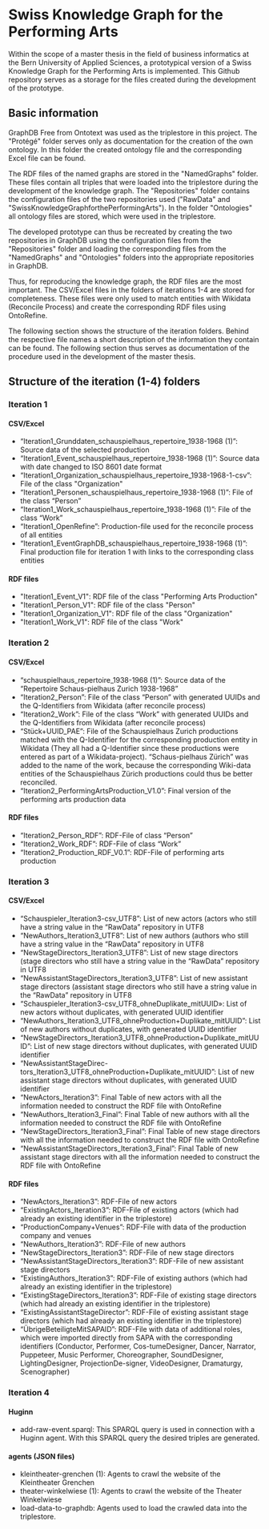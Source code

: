 # Swiss Knowledge Graph for the Performing Arts
Within the scope of a master thesis in the field of business informatics at the Bern University of Applied Sciences, a prototypical version of a Swiss Knowledge Graph for the Performing Arts is implemented.
This Github repository serves as a storage for the files created during the development of the prototype. 

## Basic information
GraphDB Free from Ontotext was used as the triplestore in this project. 
The "Protégé" folder serves only as documentation for the creation of the own ontology. In this folder the created ontology file and the corresponding Excel file can be found. 

The RDF files of the named graphs are stored in the "NamedGraphs" folder. These files contain all triples that were loaded into the triplestore during the development of the knowledge graph. The "Repositories" folder contains the configuration files of the two repositories used ("RawData" and "SwissKnowledgeGraphforthePerformingArts"). In the folder "Ontologies" all ontology files are stored, which were used in the triplestore.

The developed prototype can thus be recreated by creating the two repositories in GraphDB using the configuration files from the "Repositories" folder and loading the corresponding files from the "NamedGraphs" and "Ontologies" folders into the appropriate repositories in GraphDB.

Thus, for reproducing the knowledge graph, the RDF files are the most important. The CSV/Excel files in the folders of iterations 1-4 are stored for completeness. These files were only used to match entities with Wikidata (Reconcile Process) and create the corresponding RDF files using OntoRefine. 

The following section shows the structure of the iteration folders. Behind the respective file names a short description of the information they contain can be found. The following section thus serves as documentation of the procedure used in the development of the master thesis. 

## Structure of the iteration (1-4) folders

### Iteration 1
#### CSV/Excel
- “Iteration1_Grunddaten_schauspielhaus_repertoire_1938-1968 (1)”: Source data of the selected production
- “Iteration1_Event_schauspielhaus_repertoire_1938-1968 (1)”: Source data with date changed to ISO 8601 date format
- “Iteration1_Organization_schauspielhaus_repertoire_1938-1968-1-csv”: File of the class "Organization" 
- “Iteration1_Personen_schauspielhaus_repertoire_1938-1968 (1)”: File of the class “Person” 
- “Iteration1_Work_schauspielhaus_repertoire_1938-1968 (1)”: File of the class “Work” 
- “Iteration1_OpenRefine”: Production-file used for the reconcile process of all entities
- “Iteration1_EventGraphDB_schauspielhaus_repertoire_1938-1968 (1)”: Final production file for iteration 1 with links to the corresponding class entities 
#### RDF files
- "Iteration1_Event_V1": RDF file of the class "Performing Arts Production"
- "Iteration1_Person_V1": RDF file of the class "Person"
- "Iteration1_Organization_V1": RDF file of the class "Organization"
- "Iteration1_Work_V1": RDF file of the class "Work" 

### Iteration 2
#### CSV/Excel
- “schauspielhaus_repertoire_1938-1968 (1)”: Source data of the “Repertoire Schaus-pielhaus Zurich 1938-1968”  
- “Iteration2_Person”: File of the class “Person” with generated UUIDs and the Q-Identifiers from Wikidata (after reconcile process)
- “Iteration2_Work”: File of the class “Work” with generated UUIDs and the Q-Identifiers from Wikidata (after reconcile process)
- “Stück+UUID_PAE”: File of the Schauspielhaus Zurich productions matched with the Q-Identifier for the corresponding production entity in Wikidata (They all had a Q-Identifier since these productions were entered as part of a Wikidata-project). “Schaus-pielhaus Zürich” was added to the name of the work, because the corresponding Wiki-data entities of the Schauspielhaus Zürich productions could thus be better reconciled.
- “Iteration2_PerformingArtsProduction_V1.0”: Final version of the performing arts production data 

#### RDF files
- “Iteration2_Person_RDF”: RDF-File of class “Person”
- “Iteration2_Work_RDF”: RDF-File of class “Work”
- “Iteration2_Production_RDF_V0.1”: RDF-File of performing arts production

### Iteration 3
#### CSV/Excel
- “Schauspieler_Iteration3-csv_UTF8”: List of new actors (actors who still have a string value in the “RawData” repository in UTF8
- “NewAuthors_Iteration3_UTF8”: List of new authors (authors who still have a string value in the “RawData” repository in UTF8
- “NewStageDirectors_Iteration3_UTF8”: List of new stage directors (stage directors who still have a string value in the “RawData” repository in UTF8
- “NewAssistantStageDirectors_Iteration3_UTF8”: List of new assistant stage directors (assistant stage directors who still have a string value in the “RawData” repository in UTF8
- “Schauspieler_Iteration3-csv_UTF8_ohneDuplikate_mitUUID»: List of new actors without duplicates, with generated UUID identifier
- “NewAuthors_Iteration3_UTF8_ohneProduction+Duplikate_mitUUID”: List of new authors without duplicates, with generated UUID identifier
- “NewStageDirectors_Iteration3_UTF8_ohneProduction+Duplikate_mitUUID”: List of new stage directors without duplicates, with generated UUID identifier
- “NewAssistantStageDirec-tors_Iteration3_UTF8_ohneProduction+Duplikate_mitUUID”: List of new assistant stage directors without duplicates, with generated UUID identifier
- “NewActors_Iteration3”: Final Table of new actors with all the information needed to construct the RDF file with OntoRefine
- “NewAuthors_Iteration3_Final”: Final Table of new authors with all the information needed to construct the RDF file with OntoRefine
- “NewStageDirectors_Iteration3_Final”: Final Table of new stage directors with all the information needed to construct the RDF file with OntoRefine
- “NewAssistantStageDirectors_Iteration3_Final”: Final Table of new assistant stage directors with all the information needed to construct the RDF file with OntoRefine

#### RDF files
- “NewActors_Iteration3”: RDF-File of new actors
- “ExistingActors_Iteration3”: RDF-File of existing actors (which had already an existing identifier in the triplestore)
- “ProductionCompany+Venues”: RDF-File with data of the production company and venues
- “NewAuthors_Iteration3”: RDF-File of new authors
- “NewStageDirectors_Iteration3”: RDF-File of new stage directors
- “NewAssistantStageDirectors_Iteration3”: RDF-File of new assistant stage directors
- “ExistingAuthors_Iteration3”: RDF-File of existing authors (which had already an existing identifier in the triplestore)
- “ExistingStageDirectors_Iteration3”: RDF-File of existing stage directors (which had already an existing identifier in the triplestore)
- “ExistingAssistantStageDirector”: RDF-File of existing assistant stage directors (which had already an existing identifier in the triplestore)
- “ÜbrigeBeteiligteMitSAPAID”: RDF-File with data of additional roles, which were imported directly from SAPA with the corresponding identifiers (Conductor, Performer, Cos-tumeDesigner, Dancer, Narrator, Puppeteer, Music Performer, Choreographer, SoundDesigner, LightingDesigner, ProjectionDe-signer, VideoDesigner, Dramaturgy, Scenographer)

### Iteration 4
#### Huginn
- add-raw-event.sparql: This SPARQL query is used in connection with a Huginn agent. With this SPARQL query the desired triples are generated. 

#### agents (JSON files)
- kleintheater-grenchen (1): Agents to crawl the website of the Kleintheater Grenchen
- theater-winkelwiese (1): Agents to crawl the website of the Theater Winkelwiese
- load-data-to-graphdb: Agents used to load the crawled data into the triplestore. 





